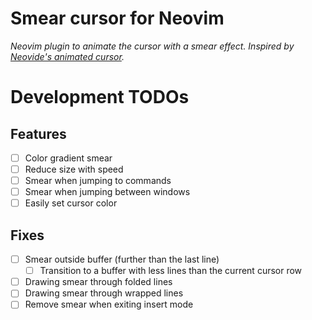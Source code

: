 # Smear cursor for Neovim

_Neovim plugin to animate the cursor with a smear effect. Inspired by [Neovide's animated cursor](https://neovide.dev/features.html#animated-cursor)._


# Development TODOs

## Features

- [ ] Color gradient smear
- [ ] Reduce size with speed
- [ ] Smear when jumping to commands
- [ ] Smear when jumping between windows
- [ ] Easily set cursor color

## Fixes

- [ ] Smear outside buffer (further than the last line)
  - [ ] Transition to a buffer with less lines than the current cursor row
- [ ] Drawing smear through folded lines
- [ ] Drawing smear through wrapped lines
- [ ] Remove smear when exiting insert mode
